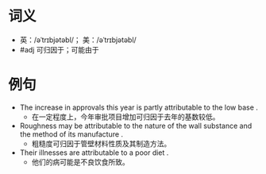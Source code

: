 # 词义
- 英：/əˈtrɪbjətəbl/； 美：/əˈtrɪbjətəbl/
- #adj 可归因于；可能由于
# 例句
- The increase in approvals this year is partly attributable to the low base .
	- 在一定程度上，今年审批项目增加可归因于去年的基数较低。
- Roughness may be attributable to the nature of the wall substance and the method of its manufacture .
	- 粗糙度可归因于管壁材料性质及其制造方法。
- Their illnesses are attributable to a poor diet .
	- 他们的病可能是不良饮食所致。
